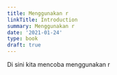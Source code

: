 ```yaml
---
title: Menggunakan r
linkTitle: Introduction
summary: Menggunakan r
date: '2021-01-24'
type: book
draft: true
---
```


Di sini kita mencoba menggunakan r